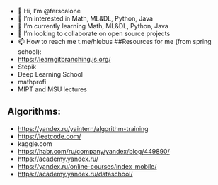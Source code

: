 - 👋 Hi, I’m @ferscalone
- 👀 I’m interested in Math, ML&DL, Python, Java
- 🌱 I’m currently learning Math, ML&DL, Python, Java
- 💞️ I’m looking to collaborate on open source projects
- 📫 How to reach me t.me/hlebus
##Resources for me (from spring school):
- https://learngitbranching.js.org/
- Stepik
- Deep Learning School
- mathprofi
- MIPT and MSU lectures
## Algorithms:
- https://yandex.ru/yaintern/algorithm-training
- https://leetcode.com/
- kaggle.com
- https://habr.com/ru/company/yandex/blog/449890/
- https://academy.yandex.ru/
- https://yandex.ru/online-courses/index_mobile/
- https://academy.yandex.ru/dataschool/
